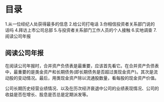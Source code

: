 # 目录
1.从一位经纪人处获得最多的信息
2.给公司打电话
3.你相信投资者关系部门说的话吗
4.拜访上市公司总部
5.与投资者关系部门工作人员的个人接触
6.实地调查
7.阅读公司年报

## 阅读公司年报
在阅读公司年报时，合并资产负债表是最重要，应该首先看它。在合并资产负债表中，最重要的是类金资产和长期债务(即长期债务是否超过类现金资产)。其次是流动股的变动情况。最后，用类现金资产除以流通股数量，看每股的现金资产价值。

公司长期历史经营业绩情况、以及在历次经济衰退中公司的业绩表现情况、公司的收益是否在增长、股息是否总是定期派发等。


